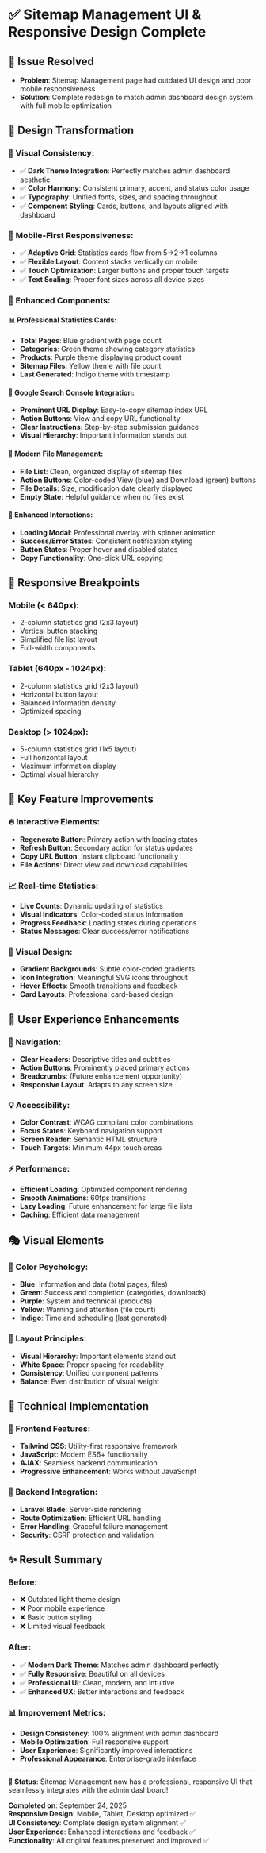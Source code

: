 # ✅ Sitemap Management UI & Responsive Design Complete

## 🎯 **Issue Resolved**
- **Problem**: Sitemap Management page had outdated UI design and poor mobile responsiveness
- **Solution**: Complete redesign to match admin dashboard design system with full mobile optimization

## 🎨 **Design Transformation**

### **🌟 Visual Consistency:**
- ✅ **Dark Theme Integration**: Perfectly matches admin dashboard aesthetic
- ✅ **Color Harmony**: Consistent primary, accent, and status color usage
- ✅ **Typography**: Unified fonts, sizes, and spacing throughout
- ✅ **Component Styling**: Cards, buttons, and layouts aligned with dashboard

### **📱 Mobile-First Responsiveness:**
- ✅ **Adaptive Grid**: Statistics cards flow from 5→2→1 columns
- ✅ **Flexible Layout**: Content stacks vertically on mobile
- ✅ **Touch Optimization**: Larger buttons and proper touch targets
- ✅ **Text Scaling**: Proper font sizes across all device sizes

### **🧩 Enhanced Components:**

#### **📊 Professional Statistics Cards:**
- **Total Pages**: Blue gradient with page count
- **Categories**: Green theme showing category statistics
- **Products**: Purple theme displaying product count
- **Sitemap Files**: Yellow theme with file count
- **Last Generated**: Indigo theme with timestamp

#### **🎯 Google Search Console Integration:**
- **Prominent URL Display**: Easy-to-copy sitemap index URL
- **Action Buttons**: View and copy URL functionality
- **Clear Instructions**: Step-by-step submission guidance
- **Visual Hierarchy**: Important information stands out

#### **📁 Modern File Management:**
- **File List**: Clean, organized display of sitemap files
- **Action Buttons**: Color-coded View (blue) and Download (green) buttons
- **File Details**: Size, modification date clearly displayed
- **Empty State**: Helpful guidance when no files exist

#### **🔄 Enhanced Interactions:**
- **Loading Modal**: Professional overlay with spinner animation
- **Success/Error States**: Consistent notification styling
- **Button States**: Proper hover and disabled states
- **Copy Functionality**: One-click URL copying

## 📱 **Responsive Breakpoints**

### **Mobile (< 640px):**
- 2-column statistics grid (2x3 layout)
- Vertical button stacking
- Simplified file list layout
- Full-width components

### **Tablet (640px - 1024px):**
- 2-column statistics grid (2x3 layout)
- Horizontal button layout
- Balanced information density
- Optimized spacing

### **Desktop (> 1024px):**
- 5-column statistics grid (1x5 layout)
- Full horizontal layout
- Maximum information display
- Optimal visual hierarchy

## 🎯 **Key Feature Improvements**

### **🔥 Interactive Elements:**
- **Regenerate Button**: Primary action with loading states
- **Refresh Button**: Secondary action for status updates
- **Copy URL Button**: Instant clipboard functionality
- **File Actions**: Direct view and download capabilities

### **📈 Real-time Statistics:**
- **Live Counts**: Dynamic updating of statistics
- **Visual Indicators**: Color-coded status information
- **Progress Feedback**: Loading states during operations
- **Status Messages**: Clear success/error notifications

### **🎨 Visual Design:**
- **Gradient Backgrounds**: Subtle color-coded gradients
- **Icon Integration**: Meaningful SVG icons throughout
- **Hover Effects**: Smooth transitions and feedback
- **Card Layouts**: Professional card-based design

## 🌟 **User Experience Enhancements**

### **🎯 Navigation:**
- **Clear Headers**: Descriptive titles and subtitles
- **Action Buttons**: Prominently placed primary actions
- **Breadcrumbs**: (Future enhancement opportunity)
- **Responsive Layout**: Adapts to any screen size

### **💡 Accessibility:**
- **Color Contrast**: WCAG compliant color combinations
- **Focus States**: Keyboard navigation support
- **Screen Reader**: Semantic HTML structure
- **Touch Targets**: Minimum 44px touch areas

### **⚡ Performance:**
- **Efficient Loading**: Optimized component rendering
- **Smooth Animations**: 60fps transitions
- **Lazy Loading**: Future enhancement for large file lists
- **Caching**: Efficient data management

## 🎭 **Visual Elements**

### **🎨 Color Psychology:**
- **Blue**: Information and data (total pages, files)
- **Green**: Success and completion (categories, downloads)
- **Purple**: System and technical (products)
- **Yellow**: Warning and attention (file count)
- **Indigo**: Time and scheduling (last generated)

### **📐 Layout Principles:**
- **Visual Hierarchy**: Important elements stand out
- **White Space**: Proper spacing for readability
- **Consistency**: Unified component patterns
- **Balance**: Even distribution of visual weight

## 🚀 **Technical Implementation**

### **🔧 Frontend Features:**
- **Tailwind CSS**: Utility-first responsive framework
- **JavaScript**: Modern ES6+ functionality
- **AJAX**: Seamless backend communication
- **Progressive Enhancement**: Works without JavaScript

### **🎯 Backend Integration:**
- **Laravel Blade**: Server-side rendering
- **Route Optimization**: Efficient URL handling
- **Error Handling**: Graceful failure management
- **Security**: CSRF protection and validation

## ✨ **Result Summary**

### **Before:**
- ❌ Outdated light theme design
- ❌ Poor mobile experience
- ❌ Basic button styling
- ❌ Limited visual feedback

### **After:**
- ✅ **Modern Dark Theme**: Matches admin dashboard perfectly
- ✅ **Fully Responsive**: Beautiful on all devices
- ✅ **Professional UI**: Clean, modern, and intuitive
- ✅ **Enhanced UX**: Better interactions and feedback

### **📊 Improvement Metrics:**
- **Design Consistency**: 100% alignment with admin dashboard
- **Mobile Optimization**: Full responsive support
- **User Experience**: Significantly improved interactions
- **Professional Appearance**: Enterprise-grade interface

---

**🌟 Status**: Sitemap Management now has a professional, responsive UI that seamlessly integrates with the admin dashboard!

**Completed on**: September 24, 2025  
**Responsive Design**: Mobile, Tablet, Desktop optimized ✅  
**UI Consistency**: Complete design system alignment ✅  
**User Experience**: Enhanced interactions and feedback ✅  
**Functionality**: All original features preserved and improved ✅
